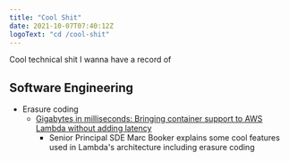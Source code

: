 ```yaml
---
title: "Cool Shit"
date: 2021-10-07T07:40:12Z
logoText: "cd /cool-shit"
---
```


Cool technical shit I wanna have a record of

## Software Engineering

- Erasure coding
  - [Gigabytes in milliseconds: Bringing container support to AWS Lambda without adding latency](https://www.youtube.com/watch?v=A-7j0QlGwFk)
    - Senior Principal SDE Marc Booker explains some cool features used in Lambda's architecture
      including erasure coding
